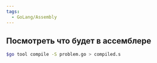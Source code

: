 ```yaml
---
tags:
  - GoLang/Assembly
---
```

## Посмотреть что будет в ассемблере

```sh
$go tool compile -S problem.go > compiled.s
```
